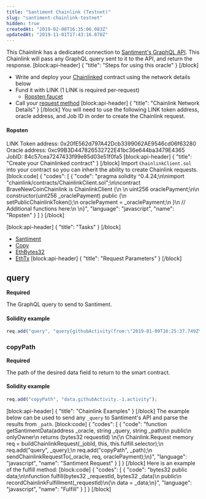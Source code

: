 ```yaml
---
title: "Santiment Chainlink (Testnet)"
slug: "santiment-chainlink-testnet"
hidden: true
createdAt: "2019-02-08T16:35:06.083Z"
updatedAt: "2019-11-01T17:43:16.870Z"
---
```

This Chainlink has a dedicated connection to <a href="https://docs.santiment.net/" target="_blank">Santiment's GraphQL API</a>. This Chainlink will pass any GraphQL query sent to it to the API, and return the response.
[block:api-header]
{
  "title": "Steps for using this oracle"
}
[/block]
- Write and deploy your [Chainlinked](doc:getting-started)  contract using the network details below
- Fund it with LINK (1 LINK is required per-request)
  - <a href="https://ropsten.chain.link/" target="_blank">Ropsten faucet</a>
- Call your [request method](#section-chainlink-examples) 
[block:api-header]
{
  "title": "Chainlink Network Details"
}
[/block]
You will need to use the following LINK token address, oracle address, and Job ID in order to create the Chainlink request.

#### Ropsten
LINK Token address: 0x20fE562d797A42Dcb3399062AE9546cd06f63280
Oracle address: 0xc99B3D447826532722E41bc36e644ba3479E4365
JobID: 84c57cea7247433f99e85d03e51f0fa5
[block:api-header]
{
  "title": "Create your Chainlinked contract"
}
[/block]
Import `ChainlinkClient.sol` into your contract so you can inherit the ability to create Chainlink requests.
[block:code]
{
  "codes": [
    {
      "code": "pragma solidity ^0.4.24;\n\nimport \"chainlink/contracts/ChainlinkClient.sol\";\n\ncontract BraveNewCoinChainlink is ChainlinkClient {\n  \n  uint256 oraclePayment;\n\n  constructor(uint256 _oraclePayment) public {\n    setPublicChainlinkToken();\n    oraclePayment = _oraclePayment;\n  }\n  // Additional functions here:\n  \n}",
      "language": "javascript",
      "name": "Ropsten"
    }
  ]
}
[/block]

[block:api-header]
{
  "title": "Tasks"
}
[/block]
- <a href="https://docs.chain.link/v1.0/docs/external-adapters" target="_blank">Santiment</a>
- <a href="https://docs.chain.link/v1.0/docs/adapters#section-copy" target="_blank">Copy</a>
- <a href="https://docs.chain.link/v1.0/docs/adapters#section-ethbytes32" target="_blank">EthBytes32</a>
- <a href="https://docs.chain.link/v1.0/docs/adapters#section-ethtx" target="_blank">EthTx</a>
[block:api-header]
{
  "title": "Request Parameters"
}
[/block]
## query

**Required** 

The GraphQL query to send to Santiment.

#### Solidity example

```javascript
req.add("query", "query{githubActivity(from:\"2019-01-09T16:25:37.749Z\",interval:\"1d\",slug:\"chainlink\",to:\"2019-01-23T16:25:37.749Z\"){activity,datetime}}");
```

### copyPath

**Required**

The path of the desired data field to return to the smart contract.

#### Solidity example

```javascript
req.add("copyPath", "data.githubActivity.-1.activity");
```
[block:api-header]
{
  "title": "Chainlink Examples"
}
[/block]
The example below can be used to send any `_query` to Santiment's API and parse the results from `_path`.
[block:code]
{
  "codes": [
    {
      "code": "function getSantimentData(address _oracle, string _query, string _path)\n  public\n  onlyOwner\n  returns (bytes32 requestId) \n{\n  Chainlink.Request memory req = buildChainlinkRequest(_jobId, this, this.fulfill.selector);\n  req.add(\"query\", _query);\n  req.add(\"copyPath\", _path);\n  sendChainlinkRequestTo(_oracle, req, oraclePayment);\n}",
      "language": "javascript",
      "name": "Santiment Request"
    }
  ]
}
[/block]
Here is an example of the fulfill method:
[block:code]
{
  "codes": [
    {
      "code": "bytes32 public data;\n\nfunction fulfill(bytes32 _requestId, bytes32 _data)\n  public\n  recordChainlinkFulfillment(_requestId)\n{\n  data = _data;\n}",
      "language": "javascript",
      "name": "Fulfill"
    }
  ]
}
[/block]
